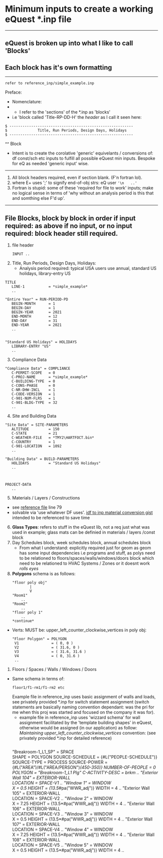 # Minimum inputs to create a working eQuest *.inp file
***
## eQuest is broken up into what I like to call 'Blocks'
## Each block has it's own formatting
***
```
refer to reference_inp/simple_example.inp
```
Preface:<br>
- Nomenclature:
- -  I refer to the 'sections' of the *.inp as 'blocks'<br>
- i.e 'block called 'Title-RP-DD-H' the *header* as I call it seen here:<br>
```
$ ---------------------------------------------------------
$              Title, Run Periods, Design Days, Holidays
$ ---------------------------------------------------------
```
  ^^ Block<br>
-  Intent is to create the corolative 'generic' equivelants / conversions of: df const/sch etc inputs to fulfill all possible eQuest min inputs. Bespoke for eQ as needed 'generic input' wise.
***
1. All block headers required, even if section blank. (F'n fortran lol).
2. where E+ uses ';' to signify end-of-obj strs: eQ user ```'\n   ..'```
3. Fortran is stupid: some of these 'required for file to work' inputs; make no logical sense in terms of 'why without an analysis period is this that and somthing else F'd up'.
***
## File Blocks, block by block in order **if** input required: as above if no input, or no input required: block header still required.
1. file header 
   ```
   INPUT ..
   ```
2. Title, Run Periods, Design Days, Holidays:
   - Analysis period required: typical USA users use annual, standard US holidays, library-entry US
```
TITLE           
   LINE-1           = *simple_example*
   ..

"Entire Year" = RUN-PERIOD-PD
   BEGIN-MONTH      = 1
   BEGIN-DAY        = 1
   BEGIN-YEAR       = 2021
   END-MONTH        = 12
   END-DAY          = 31
   END-YEAR         = 2021
   ..


"Standard US Holidays" = HOLIDAYS        
   LIBRARY-ENTRY "US"
   ..
```
3. Compliance Data
```
"Compliance Data" = COMPLIANCE      
   C-PERMIT-SCOPE   = 0
   C-PROJ-NAME      = *simple_example*
   C-BUILDING-TYPE  = 0
   C-CONS-PHASE     = 0
   C-NR-DHW-INCL    = 1
   C-CODE-VERSION   = 1
   C-901-NUM-FLRS   = 1
   C-901-BLDG-TYPE  = 32
   ..
```
4. Site and Building Data
```
"Site Data" = SITE-PARAMETERS 
   ALTITUDE         = 150
   C-STATE          = 21
   C-WEATHER-FILE   = *TMY2\HARTFOCT.bin*
   C-COUNTRY        = 1
   C-901-LOCATION   = 1092
   ..

"Building Data" = BUILD-PARAMETERS
   HOLIDAYS         = "Standard US Holidays"
   ..



PROJECT-DATA    
   ..
```
5. Materials / Layers / Constructions
- see [reference file](/reference_inp/simple_example.inp) line 79 <br>
- solvable via 'use whatever DF uses'. [idf to inp material conversion gist](https://gist.github.com/alnjxn/2591426) intended to be referenced to save time<br>
6. **Glass Types**: refers to stuff in the eQuest lib, not a req just what was used in example; glass mats can be definied in materials / layers /const block
7. Day Schedules block, week schedules block, annual schedules block
   - From what I understand: explicitly required just for geom as geom has some input dependencies i.e programs and stuff, as polys need to be relationed to floors/spaces/walls/windows/doors block which need to be relationed to HVAC Systems / Zones or it doesnt work *rolls eyes*<br>
8. **Polygons** schema is as follows:<br>
    ```
    "floor poly obj"
            |
            V
    "Room1"
        ..
    "Room2"
        ..
    "floor poly 1"
        ..
    *continue*
    ```
- Verts: MUST be: upper_left_counter_clockwise_vertices in poly obj:
  ```f#
  "Floor Polygon" = POLYGON         
   V1               = ( 0, 0 )
   V2               = ( 31.6, 0 )
   V3               = ( 31.6, 31.6 )
   V4               = ( 0, 31.6 )
   ..
  ```
1. Floors / Spaces / Walls / Windows / Doors
- Same schema in terms of:<br>
  ```
  floor1/f1-rm1/f1-rm2 etc
  ```
  Example file in reference_inp uses basic assignment of walls and loads, see privately provided *.inp for switch statement assignment (switch statements are basically naming convention dependant: was the pri for me when this proj was started and focused on the company it was for).
  - example file in reference_inp uses 'wizzard schema' for wall assignment facilitated by the 'template building shapes' in eQuest, otherwise would be assigned (in our application) as follow:<br>
  *Maintaining upper_left_counter_clockwise_vertices* convention: (see privately provided *.inp for detailed reference)<br>
    ```
  "Breakroom-1_L1_SP" = SPACE           
     SHAPE            = POLYGON
     SOURCE-SCHEDULE  = {#L("PEOPLE-SCHEDULE")}
     SOURCE-TYPE      = PROCESS
     SOURCE-POWER     = {#L("AREA")/#L("AREA/PERSON")*(450-350)}
     NUMBER-OF-PEOPLE = 0
     POLYGON          = "Breakroom-1_L1 Plg"
     C-ACTIVITY-DESC  = *brkm*
     ..
  "Exterior Wall 104" = EXTERIOR-WALL   
     LOCATION         = SPACE-V1
     ..
  "Window 1" = WINDOW          
     X                = 0.5
     HEIGHT           = {13.5*#pa("WWR_adj")}
     WIDTH            = 4
     ..
  "Exterior Wall 105" = EXTERIOR-WALL   
     LOCATION         = SPACE-V2
     ..
  "Window 2" = WINDOW          
     X                = 7.25
     HEIGHT           = {13.5*#pa("WWR_adj")}
     WIDTH            = 4
     ..
  "Exterior Wall 106" = EXTERIOR-WALL   
     LOCATION         = SPACE-V3
     ..
  "Window 3" = WINDOW          
     X                = 0.5
     HEIGHT           = {13.5*#pa("WWR_adj")}
     WIDTH            = 4
     ..
  "Exterior Wall 107" = EXTERIOR-WALL   
     LOCATION         = SPACE-V4
     ..
  "Window 4" = WINDOW          
     X                = 7.25
     HEIGHT           = {13.5*#pa("WWR_adj")}
     WIDTH            = 4
     ..
  "Exterior Wall 108" = EXTERIOR-WALL   
     LOCATION         = SPACE-V5
     ..
  "Window 5" = WINDOW          
     X                = 0.5
     HEIGHT           = {13.5*#pa("WWR_adj")}
     WIDTH            = 4
     ..
    ```
            